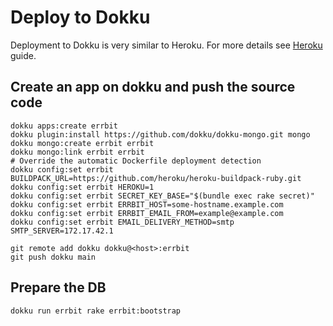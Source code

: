 # Deploy to Dokku

Deployment to Dokku is very similar to Heroku.
For more details see [Heroku](heroku.md) guide.

## Create an app on dokku and push the source code

```console
dokku apps:create errbit
dokku plugin:install https://github.com/dokku/dokku-mongo.git mongo
dokku mongo:create errbit errbit
dokku mongo:link errbit errbit
# Override the automatic Dockerfile deployment detection
dokku config:set errbit BUILDPACK_URL=https://github.com/heroku/heroku-buildpack-ruby.git
dokku config:set errbit HEROKU=1
dokku config:set errbit SECRET_KEY_BASE="$(bundle exec rake secret)"
dokku config:set errbit ERRBIT_HOST=some-hostname.example.com
dokku config:set errbit ERRBIT_EMAIL_FROM=example@example.com
dokku config:set errbit EMAIL_DELIVERY_METHOD=smtp SMTP_SERVER=172.17.42.1

git remote add dokku dokku@<host>:errbit
git push dokku main
```

## Prepare the DB

```console
dokku run errbit rake errbit:bootstrap
```
